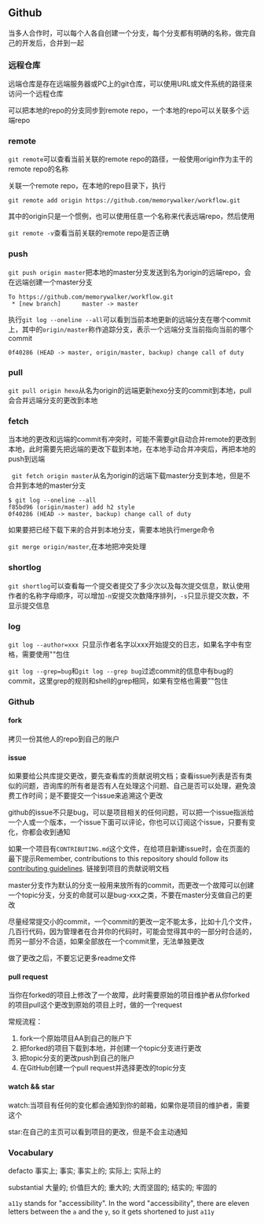 ## Github

当多人合作时，可以每个人各自创建一个分支，每个分支都有明确的名称，做完自己的开发后，合并到一起

### 远程仓库

远端仓库是存在远端服务器或PC上的git仓库，可以使用URL或文件系统的路径来访问一个远程仓库

可以把本地的repo的分支同步到remote repo，一个本地的repo可以关联多个远端repo

### remote

`git remote`可以查看当前关联的remote repo的路径，一般使用origin作为主干的remote repo的名称

关联一个remote repo，在本地的repo目录下，执行

`git remote add origin https://github.com/memorywalker/workflow.git`

其中的origin只是一个惯例，也可以使用任意一个名称来代表远端repo，然后使用

`git remote -v`查看当前关联的remote repo是否正确

### push

`git push origin master`把本地的master分支发送到名为origin的远端repo，会在远端创建一个master分支

```shell
To https://github.com/memorywalker/workflow.git
 * [new branch]      master -> master
```

执行`git log --oneline --all`可以看到当前本地更新的远端分支在哪个commit上，其中的`origin/master`称作追踪分支，表示一个远端分支当前指向当前的哪个commit

```shell
0f40286 (HEAD -> master, origin/master, backup) change call of duty
```

### pull

`git pull origin hexo`从名为origin的远端更新hexo分支的commit到本地，pull会合并远端分支的更改到本地

### fetch

当本地的更改和远端的commit有冲突时，可能不需要git自动合并remote的更改到本地，此时需要先把远端的更改下载到本地，在本地手动合并冲突后，再把本地的push到远端

` git fetch origin master`从名为origin的远端下载master分支到本地，但是不合并到本地的master分支

```shell
$ git log --oneline --all
f85bd96 (origin/master) add h2 style
0f40286 (HEAD -> master, backup) change call of duty
```

如果要把已经下载下来的合并到本地分支，需要本地执行merge命令

`git merge origin/master`,在本地把冲突处理

### shortlog

`git shortlog`可以查看每一个提交者提交了多少次以及每次提交信息，默认使用作者的名称字母顺序，可以增加`-n`安提交次数降序排列，`-s`只显示提交次数，不显示提交信息

### log

`git log --author=xxx `只显示作者名字以xxx开始提交的日志，如果名字中有空格，需要使用""包住

`git log --grep=bug`和`git log --grep bug`过滤commit的信息中有bug的commit，这里grep的规则和shell的grep相同，如果有空格也需要""包住



### Github

#### fork

拷贝一份其他人的repo到自己的账户

#### issue

如果要给公共库提交更改，要先查看库的贡献说明文档；查看issue列表是否有类似的问题，咨询库的所有者是否有人在处理这个问题、自己是否可以处理，避免浪费工作时间；是不要提交一个issue来追溯这个更改

github的issue不只是bug，可以是项目相关的任何问题，可以把一个issue指派给一个人或一个版本，一个issue下面可以评论，你也可以订阅这个issue，只要有变化，你都会收到通知

如果一个项目有` CONTRIBUTING.md `这个文件，在给项目新建issue时，会在页面的最下提示Remember, contributions to this repository should follow its [contributing guidelines](https://github.com/memorywalker/workflow/blob/master/CONTRIBUTING.md). 链接到项目的贡献说明文档

master分支作为默认的分支一般用来放所有的commit，而更改一个故障可以创建一个topic分支，分支的命就可以是bug-xxx之类，不要在master分支做自己的更改

尽量经常提交小的commit，一个commit的更改一定不能太多，比如十几个文件，几百行代码，因为管理者在合并你的代码时，可能会觉得其中的一部分时合适的，而另一部分不合适，如果全部放在一个commit里，无法单独更改

做了更改之后，不要忘记更多readme文件

#### pull request

当你在forked的项目上修改了一个故障，此时需要原始的项目维护者从你forked的项目pull这个更改到原始的项目上时，做的一个request

常规流程：

1. fork一个原始项目AA到自己的账户下
2. 把forked的项目下载到本地，并创建一个topic分支进行更改
3. 把topic分支的更改push到自己的账户
4. 在GitHub创建一个pull request并选择更改的topic分支

#### watch && star

watch:当项目有任何的变化都会通知到你的邮箱，如果你是项目的维护者，需要这个

star:在自己的主页可以看到项目的更改，但是不会主动通知


### Vocabulary

 defacto  事实上; 事实; 事实上的; 实际上; 实际上的 

 substantial  大量的; 价值巨大的; 重大的; 大而坚固的; 结实的; 牢固的 

 `a11y` stands for "accessibility". In the word "accessibility", there are eleven letters between the `a` and the `y`, so it gets shortened to just `a11y` 



